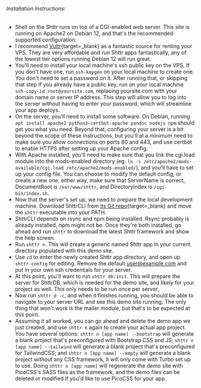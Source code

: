 ###### Installation Instructions:

- Shell on the Shttr runs on top of a CGI-enabled web server. This site is running on Apache2 on Debian 12, and that's the recommended supported configuration.
- I recommend [Vultr](https://vultr.com){target=_blank} as a fantastic source for renting your VPS. They are very affordable and run Shttr apps fantastically, any of the lowest tier options running Debian 12 will run great.
- You'll need to install your local machine's ssh public key on the VPS. If you don't have one, run `ssh-keygen` on your local machine to create one. You don't need to set a password on it. After running that, or skipping that step if you already have a public key, run on your local machine `ssh-copy-id root@yoursite.com`, replacing yoursite.com with your domain name or server IP address. This step will allow you to log into the server without having to enter your password, which will streamline your app deploys.
- On the server, you'll need to install some software. On Debian, running `apt install apache2 python3-certbot-apache pandoc nodejs npm` should get you what you need. Beyond that, configuring your server is a bit beyond the scope of these instructions, but you'll at a minimum need to make sure you allow connections on ports 80 and 443, and use certbot to enable HTTPS after setting up your Apache config.
- With Apache installed, you'll need to make sure that you link the cgi.load module into the mods-enabled directory (eg. `ln -s /etc/apache2/mods-available/cgi.load /etc/apache2/mods-enabled/`), and you'll have to set up your config file. You can choose to modify the default config, or create a new one, either way, make sure that ServerName is correct, DocumentRoot is `/var/www/shttr`, and DirectoryIndex is `/cgi-bin/index.sh`.
- Now that the server's set up, we need to prepare the local development machine. Download ShttrCLI from [its Git repo](https://git.calebstein.net/calebstein1/shttr){target=_blank} and move the `shttr` executable into your PATH.
- ShttrCLI depends on rsync and npm being installed. Rsync probably is already installed, npm might not be. Once they're both installed, go ahead and run `shttr` to download the latest Shttr framework and show the help screen.
- Run `shttr n`. This will create a generic named Shttr app in your current directory populated with this demo site.
- Use `cd` to enter the newly created Shttr app directory, and open up `shttr-config` for editing. Remove the default user@example.com and put in your own ssh credentials for your server.
- At this point, you'll want to run `shttr db:init`. This will prepare the server for ShttrDB, which is needed for the demo site, and likely for your project as well. This only needs to be run once per server.
- Now run `shttr d -c`, and when it finishes running, you should be able to navigate to your server URL and see this demo site running. The only thing that won't work is the mailer module, but that's to be expected at this point.
- Assuming it all worked, you can go ahead and delete the demo app we just created, and use `shttr n` again to create your actual app project. You have several options: `shttr n [app name] --bootstrap` will generate a blank project that's preconfigured with Bootstrap CSS and JS; `shttr n [app name] --tailwind` will generate a blank project that's preconfigured for TailwindCSS; and `shttr n [app name] --empty` will generate a blank project without any CSS framework, it will only come with Turbo set up to use. Doing `shttr n [app name]` will regenerate the demo site with PicoCSS's SASS files as the framework, and the demo files can be deleted or modified if you'd like to use PicoCSS for your app.
